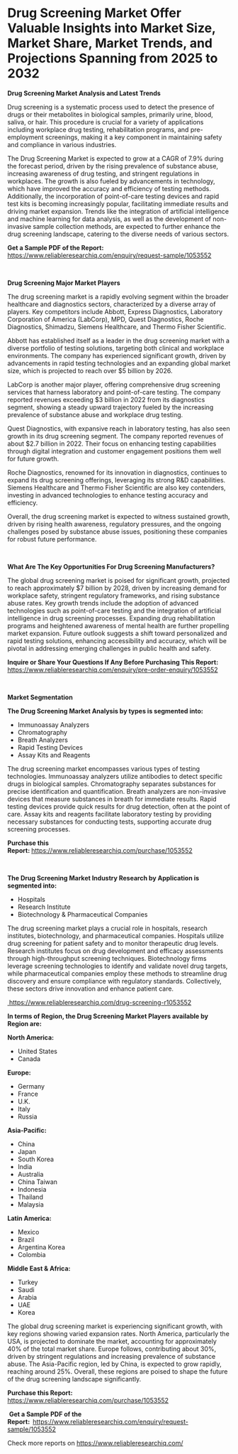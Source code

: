 <p><h1>Drug Screening Market Offer Valuable Insights into Market Size, Market Share, Market Trends, and Projections Spanning from 2025 to 2032</h1></p><p><strong>Drug Screening Market Analysis and Latest Trends</strong></p>
<p><p>Drug screening is a systematic process used to detect the presence of drugs or their metabolites in biological samples, primarily urine, blood, saliva, or hair. This procedure is crucial for a variety of applications including workplace drug testing, rehabilitation programs, and pre-employment screenings, making it a key component in maintaining safety and compliance in various industries.</p><p>The Drug Screening Market is expected to grow at a CAGR of 7.9% during the forecast period, driven by the rising prevalence of substance abuse, increasing awareness of drug testing, and stringent regulations in workplaces. The growth is also fueled by advancements in technology, which have improved the accuracy and efficiency of testing methods. Additionally, the incorporation of point-of-care testing devices and rapid test kits is becoming increasingly popular, facilitating immediate results and driving market expansion. Trends like the integration of artificial intelligence and machine learning for data analysis, as well as the development of non-invasive sample collection methods, are expected to further enhance the drug screening landscape, catering to the diverse needs of various sectors.</p></p>
<p><strong>Get a Sample PDF of the Report:&nbsp;</strong> <a href="https://www.reliableresearchiq.com/enquiry/request-sample/1053552?utm_campaign=2446&utm_medium=2&utm_source=Github&utm_content=ia&utm_term=03032025&utm_id=drug-screening">https://www.reliableresearchiq.com/enquiry/request-sample/1053552</a></p>
<p>&nbsp;</p>
<p><strong>Drug Screening Major Market Players</strong></p>
<p><p>The drug screening market is a rapidly evolving segment within the broader healthcare and diagnostics sectors, characterized by a diverse array of players. Key competitors include Abbott, Express Diagnostics, Laboratory Corporation of America (LabCorp), MPD, Quest Diagnostics, Roche Diagnostics, Shimadzu, Siemens Healthcare, and Thermo Fisher Scientific. </p><p>Abbott has established itself as a leader in the drug screening market with a diverse portfolio of testing solutions, targeting both clinical and workplace environments. The company has experienced significant growth, driven by advancements in rapid testing technologies and an expanding global market size, which is projected to reach over $5 billion by 2026.</p><p>LabCorp is another major player, offering comprehensive drug screening services that harness laboratory and point-of-care testing. The company reported revenues exceeding $3 billion in 2022 from its diagnostics segment, showing a steady upward trajectory fueled by the increasing prevalence of substance abuse and workplace drug testing.</p><p>Quest Diagnostics, with expansive reach in laboratory testing, has also seen growth in its drug screening segment. The company reported revenues of about $2.7 billion in 2022. Their focus on enhancing testing capabilities through digital integration and customer engagement positions them well for future growth.</p><p>Roche Diagnostics, renowned for its innovation in diagnostics, continues to expand its drug screening offerings, leveraging its strong R&D capabilities. Siemens Healthcare and Thermo Fisher Scientific are also key contenders, investing in advanced technologies to enhance testing accuracy and efficiency.</p><p>Overall, the drug screening market is expected to witness sustained growth, driven by rising health awareness, regulatory pressures, and the ongoing challenges posed by substance abuse issues, positioning these companies for robust future performance.</p></p>
<p>&nbsp;</p>
<p><strong>What Are The Key Opportunities For Drug Screening Manufacturers?</strong></p>
<p><p>The global drug screening market is poised for significant growth, projected to reach approximately $7 billion by 2028, driven by increasing demand for workplace safety, stringent regulatory frameworks, and rising substance abuse rates. Key growth trends include the adoption of advanced technologies such as point-of-care testing and the integration of artificial intelligence in drug screening processes. Expanding drug rehabilitation programs and heightened awareness of mental health are further propelling market expansion. Future outlook suggests a shift toward personalized and rapid testing solutions, enhancing accessibility and accuracy, which will be pivotal in addressing emerging challenges in public health and safety.</p></p>
<p><strong>Inquire or Share Your Questions If Any Before Purchasing This Report:</strong> <a href="https://www.reliableresearchiq.com/enquiry/pre-order-enquiry/1053552?utm_campaign=2446&utm_medium=2&utm_source=Github&utm_content=ia&utm_term=03032025&utm_id=drug-screening">https://www.reliableresearchiq.com/enquiry/pre-order-enquiry/1053552</a></p>
<p>&nbsp;</p>
<p><strong>Market Segmentation</strong></p>
<p><strong>The Drug Screening Market Analysis by types is segmented into:</strong></p>
<p><ul><li>Immunoassay Analyzers</li><li>Chromatography</li><li>Breath Analyzers</li><li>Rapid Testing Devices</li><li>Assay Kits and Reagents</li></ul></p>
<p><p>The drug screening market encompasses various types of testing technologies. Immunoassay analyzers utilize antibodies to detect specific drugs in biological samples. Chromatography separates substances for precise identification and quantification. Breath analyzers are non-invasive devices that measure substances in breath for immediate results. Rapid testing devices provide quick results for drug detection, often at the point of care. Assay kits and reagents facilitate laboratory testing by providing necessary substances for conducting tests, supporting accurate drug screening processes.</p></p>
<p><strong>Purchase this Report:&nbsp;</strong><a href="https://www.reliableresearchiq.com/purchase/1053552?utm_campaign=2446&utm_medium=2&utm_source=Github&utm_content=ia&utm_term=03032025&utm_id=drug-screening">https://www.reliableresearchiq.com/purchase/1053552</a></p>
<p>&nbsp;</p>
<p><strong>The Drug Screening Market Industry Research by Application is segmented into:</strong></p>
<p><ul><li>Hospitals</li><li>Research Institute</li><li>Biotechnology & Pharmaceutical Companies</li></ul></p>
<p><p>The drug screening market plays a crucial role in hospitals, research institutes, biotechnology, and pharmaceutical companies. Hospitals utilize drug screening for patient safety and to monitor therapeutic drug levels. Research institutes focus on drug development and efficacy assessments through high-throughput screening techniques. Biotechnology firms leverage screening technologies to identify and validate novel drug targets, while pharmaceutical companies employ these methods to streamline drug discovery and ensure compliance with regulatory standards. Collectively, these sectors drive innovation and enhance patient care.</p></p>
<p><a href="https://www.reliableresearchiq.com/drug-screening-r1053552?utm_campaign=2446&utm_medium=2&utm_source=Github&utm_content=ia&utm_term=03032025&utm_id=drug-screening">&nbsp;https://www.reliableresearchiq.com/drug-screening-r1053552</a></p>
<p><strong>In terms of Region, the Drug Screening Market Players available by Region are:</strong></p>
<p>
    <p> <strong> North America: </strong>
        <ul>
            <li>United States</li>
            <li>Canada</li>
        </ul>
        </p> 
    <p> <strong> Europe: </strong>
        <ul>
            <li>Germany</li>
            <li>France</li>
            <li>U.K.</li>
            <li>Italy</li>
            <li>Russia</li>
        </ul>
        </p> 
    <p> <strong> Asia-Pacific: </strong>
        <ul>
            <li>China</li>
            <li>Japan</li>
            <li>South Korea</li>
            <li>India</li>
            <li>Australia</li>
            <li>China Taiwan</li>
            <li>Indonesia</li>
            <li>Thailand</li>
            <li>Malaysia</li>
        </ul>
        </p> 
    <p> <strong> Latin America: </strong>
        <ul>
            <li>Mexico</li>
            <li>Brazil</li>
            <li>Argentina Korea</li>
            <li>Colombia</li>
        </ul>
        </p> 
    <p> <strong> Middle East & Africa: </strong>
        <ul>
            <li>Turkey</li>
            <li>Saudi</li>
            <li>Arabia</li>
            <li>UAE</li>
            <li>Korea</li>
        </ul>
    </p>
    </p>
<p><p>The global drug screening market is experiencing significant growth, with key regions showing varied expansion rates. North America, particularly the USA, is projected to dominate the market, accounting for approximately 40% of the total market share. Europe follows, contributing about 30%, driven by stringent regulations and increasing prevalence of substance abuse. The Asia-Pacific region, led by China, is expected to grow rapidly, reaching around 25%. Overall, these regions are poised to shape the future of the drug screening landscape significantly.</p></p>
<p><strong>Purchase this Report: </strong><a href="https://www.reliableresearchiq.com/purchase/1053552?utm_campaign=2446&utm_medium=2&utm_source=Github&utm_content=ia&utm_term=03032025&utm_id=drug-screening">https://www.reliableresearchiq.com/purchase/1053552</a></p>
<p>&nbsp;<strong>Get a Sample PDF of the Report:&nbsp;&nbsp;</strong><a href="https://www.reliableresearchiq.com/enquiry/request-sample/1053552?utm_campaign=2446&utm_medium=2&utm_source=Github&utm_content=ia&utm_term=03032025&utm_id=drug-screening">https://www.reliableresearchiq.com/enquiry/request-sample/1053552</a></p>
<p><strong></strong></p>
<p>Check more reports on <a href="https://www.reliableresearchiq.com/?utm_campaign=2446&utm_medium=2&utm_source=Github&utm_content=ia&utm_term=03032025&utm_id=drug-screening">https://www.reliableresearchiq.com/</a></p>